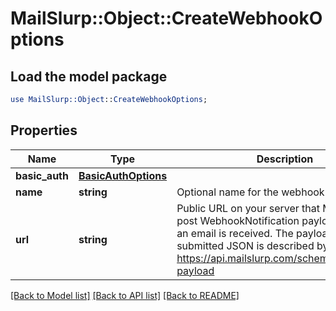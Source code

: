 # MailSlurp::Object::CreateWebhookOptions

## Load the model package
```perl
use MailSlurp::Object::CreateWebhookOptions;
```

## Properties
Name | Type | Description | Notes
------------ | ------------- | ------------- | -------------
**basic_auth** | [**BasicAuthOptions**](BasicAuthOptions) |  | [optional] 
**name** | **string** | Optional name for the webhook | [optional] 
**url** | **string** | Public URL on your server that MailSlurp can post WebhookNotification payload to when an email is received. The payload of the submitted JSON is described by https://api.mailslurp.com/schemas/webhook-payload | [optional] 

[[Back to Model list]](../README#documentation-for-models) [[Back to API list]](../README#documentation-for-api-endpoints) [[Back to README]](../README)


